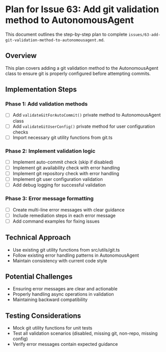 # Plan for Issue 63: Add git validation method to AutonomousAgent

This document outlines the step-by-step plan to complete `issues/63-add-git-validation-method-to-autonomousagent.md`.

## Overview

This plan covers adding a git validation method to the AutonomousAgent class to ensure git is properly configured before attempting commits.

## Implementation Steps



### Phase 1: Add validation methods
- [ ] Add `validateGitForAutoCommit()` private method to AutonomousAgent class
- [ ] Add `validateGitUserConfig()` private method for user configuration checks
- [ ] Import necessary git utility functions from git.ts

### Phase 2: Implement validation logic
- [ ] Implement auto-commit check (skip if disabled)
- [ ] Implement git availability check with error handling
- [ ] Implement git repository check with error handling
- [ ] Implement git user configuration validation
- [ ] Add debug logging for successful validation

### Phase 3: Error message formatting
- [ ] Create multi-line error messages with clear guidance
- [ ] Include remediation steps in each error message
- [ ] Add command examples for fixing issues

## Technical Approach
- Use existing git utility functions from src/utils/git.ts
- Follow existing error handling patterns in AutonomousAgent
- Maintain consistency with current code style

## Potential Challenges
- Ensuring error messages are clear and actionable
- Properly handling async operations in validation
- Maintaining backward compatibility

## Testing Considerations
- Mock git utility functions for unit tests
- Test all validation scenarios (disabled, missing git, non-repo, missing config)
- Verify error messages contain expected guidance